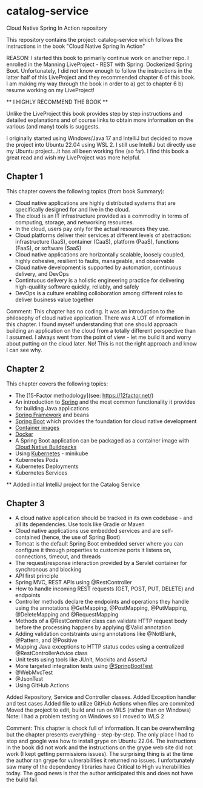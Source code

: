 # catalog-service
Cloud Native Spring In Action repository

This repository contains the project: catalog-service which follows
the instructions in the book "Cloud Native Spring In Action" 

REASON: I started this book to primarily continue work on another repo. I enrolled in the 
Manning LiveProject - REST with Spring: Dockerized Spring Boot. Unfortunately, I did not know enough to 
follow the instructions in the latter half of this LiveProject and they recommended chapter 6 of this book.
I am making my way through the book in order to a) get to chapter 6 b) resume working on my LiveProject!

** I HIGHLY RECOMMEND THE BOOK ** 

Unlike the LiveProject this book provides step by step instructions and detailed explanations and of course links
to obtain more information on the various (and many) tools is suggests.

I originally started using Windows/Java 17 and IntelliJ but decided to move the project into Ubuntu 22.04 using WSL 2.
I still use IntelliJ but directly use my Ubuntu project...it has all been working fine (so far). I find this book a great read 
and wish my LiveProject was more helpful.

Chapter 1
---------
This chapter covers the following topics (from book Summary):
* Cloud native applications are highly distributed systems that are specifically designed for and live in the cloud. 
* The cloud is an IT infrastructure provided as a commodity in terms of computing, storage, and networking resources.
* In the cloud, users pay only for the actual resources they use.
* Cloud platforms deliver their services at different levels of abstraction: infrastructure (IaaS), container (CaaS), platform (PaaS), functions (FaaS), or software (SaaS)
* Cloud native applications are horizontally scalable, loosely coupled, highly cohesive, resilient to faults, manageable, and observable
* Cloud native development is supported by automation, continuous delivery, and DevOps
* Contintuous delivery is a holistic engineering practice for delivering high-quaility software quickly, reliably, and safely
* DevOps is a culture enabling colloboration among different roles to deliver business value together

Comment: 
This chapter has no coding. It was an introduction to the philosophy of cloud native application. There was A LOT of information in this chapter. 
I found myself understanding that one should approach building an application on the cloud from a totally different perspective than I assumed. I always 
went from the point of view - let me build it and worry about putting on the cloud later. No! This is not the right approach and know I can see why.

Chapter 2
---------
This chapter covers the following topics:
* The [15-Factor methodology](see: https://12factor.net/)
* An introduction to [Spring](https://spring.io/) and the most common functionality it provides for building Java applications
* [Spring Framework](https://spring.io/projects/spring-framework) and beans
* [Spring Boot](https://spring.io/projects/spring-boot) which provides the foundation for cloud native development
* [Container images](https://www.aquasec.com/cloud-native-academy/container-security/container-images/)
* [Docker](https://www.docker.com/)
* A Spring Boot application can be packaged as a container image with [Cloud Native Buildpacks](https://buildpacks.io/)
* Using [Kubernetes](https://kubernetes.io/) - minikube
* Kubernetes Pods
* Kubernetes Deployments
* Kubernetes Services  


** Added initial IntelliJ project for the Catalog Service

Chapter 3
---------
* A cloud native application should be tracked in its own codebase - and all its dependencies. Use tools like Gradle or Maven
* Cloud native applications use embedded services and are self-contained (hence, the use of Spring Boot)
* Tomcat is the default Spring Boot embedded server where you can configure it through properties to customize ports it listens on, connections, timeout, and threads
* The request/response interaction provided by a Servlet container for synchronous and blocking 
* API first principle
* Spring MVC, REST APIs using @RestController
* How to handle incoming REST requests (GET, POST, PUT, DELETE) and endpoints
* Controller methods declare the endpoints and operations they handle using the annotations @GetMapping, @PostMapping, @PutMapping, @DeleteMapping and @RequestMapping 
* Methods of a @RestController class can validate HTTP request body before the processing happens by applying @Valid annotation
* Adding validation contstraints using annotations like @NotBlank, @Pattern, and @Positive
* Mapping Java exceptions to HTTP status codes using a centralized @RestControllerAdvice class
* Unit tests using tools like JUnit, Mockito and AssertJ
* More targeted integration tests using [@SpringBootTest](https://reflectoring.io/spring-boot-test/)
* @WebMvcTest
* @JsonTest
* Using GitHub Actions

Added Repository, Service and Controller classes. Added Exception handler and test cases 
Added file to utilize GitHub Actions when files are commited
Moved the project to edit, build and run on WLS (rather than on Windows)
Note: I had a problem testing on Windows so I moved to WLS 2

Comment: This chapter is chock full of information. It can be overwhemling but the chapter presents everything - step-by-step. The only place I had to 
stop and google was how to install grype on Ubuntu 22.04. The instructions in the book did not work and the instructions on the grype web site did not work 
(I kept getting permissions issues). The surprising thing is at the time the author ran grype for vulnerabilities it returned no issues. I unfortunately 
saw many of the dependency libraries have Critical to High vulnerabilities today.  The good news is that the author anticipated this and does not have 
the build fail. 